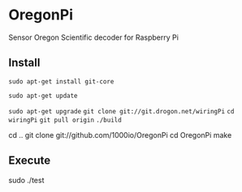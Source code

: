 OregonPi
========

Sensor Oregon Scientific decoder for Raspberry Pi


Install
-------

```sudo apt-get install git-core```

```sudo apt-get update```

```sudo apt-get upgrade```
```git clone git://git.drogon.net/wiringPi```
```cd wiringPi```
```git pull origin```
```./build```


cd ..
git clone git://github.com/1000io/OregonPi
cd OregonPi
make

Execute
-------

sudo ./test


